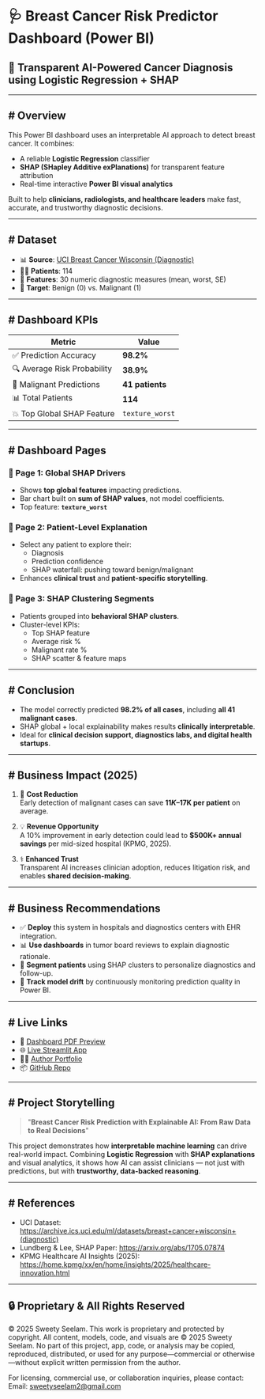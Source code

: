 # 🩺 Breast Cancer Risk Predictor Dashboard (Power BI)

## 🎯 Transparent AI-Powered Cancer Diagnosis using Logistic Regression + SHAP

---

## # Overview

This Power BI dashboard uses an interpretable AI approach to detect breast cancer. It combines:

- A reliable **Logistic Regression** classifier
- **SHAP (SHapley Additive exPlanations)** for transparent feature attribution
- Real-time interactive **Power BI visual analytics**

Built to help **clinicians, radiologists, and healthcare leaders** make fast, accurate, and trustworthy diagnostic decisions.

---

## # Dataset

- 📊 **Source**: [UCI Breast Cancer Wisconsin (Diagnostic)](https://archive.ics.uci.edu/ml/datasets/breast+cancer+wisconsin+(diagnostic))
- 👩‍⚕️ **Patients**: 114
- 🧬 **Features**: 30 numeric diagnostic measures (mean, worst, SE)
- 🎯 **Target**: Benign (0) vs. Malignant (1)

---

## # Dashboard KPIs

| Metric                        | Value           |
|------------------------------|-----------------|
| ✅ Prediction Accuracy        | **98.2%**       |
| 🔍 Average Risk Probability   | **38.9%**       |
| 🔬 Malignant Predictions      | **41 patients** |
| 📊 Total Patients             | **114**         |
| 💥 Top Global SHAP Feature    | `texture_worst` |

---

## # Dashboard Pages

### 🔹 Page 1: Global SHAP Drivers
- Shows **top global features** impacting predictions.
- Bar chart built on **sum of SHAP values**, not model coefficients.
- Top feature: **`texture_worst`**

### 🔹 Page 2: Patient-Level Explanation
- Select any patient to explore their:
  - Diagnosis
  - Prediction confidence
  - SHAP waterfall: pushing toward benign/malignant
- Enhances **clinical trust** and **patient-specific storytelling**.

### 🔹 Page 3: SHAP Clustering Segments
- Patients grouped into **behavioral SHAP clusters**.
- Cluster-level KPIs:
  - Top SHAP feature
  - Average risk %
  - Malignant rate %
  - SHAP scatter & feature maps

---

## # Conclusion

- The model correctly predicted **98.2% of all cases**, including **all 41 malignant cases**.
- SHAP global + local explainability makes results **clinically interpretable**.
- Ideal for **clinical decision support, diagnostics labs, and digital health startups**.

---

## # Business Impact (2025)

1. 💸 **Cost Reduction**  
   Early detection of malignant cases can save **$11K–$17K per patient** on average.

2. 💡 **Revenue Opportunity**  
   A 10% improvement in early detection could lead to **$500K+ annual savings** per mid-sized hospital (KPMG, 2025).

3. ⚕️ **Enhanced Trust**  
   Transparent AI increases clinician adoption, reduces litigation risk, and enables **shared decision-making**.

---

## # Business Recommendations

- ✅ **Deploy** this system in hospitals and diagnostics centers with EHR integration.
- 📊 **Use dashboards** in tumor board reviews to explain diagnostic rationale.
- 🧠 **Segment patients** using SHAP clusters to personalize diagnostics and follow-up.
- 🔄 **Track model drift** by continuously monitoring prediction quality in Power BI.

---

## # Live Links

- 📄 [Dashboard PDF Preview](https://github.com/SweetySeelam2/Breast-Cancer-Risk-Predictor/blob/main/Breast%20Cancer%20Prediction.pdf)
- 🌐 [Live Streamlit App](https://livedata-breastcancer-predictor.streamlit.app/)
- 👩‍💻 [Author Portfolio](https://sweetyseelam2.github.io/SweetySeelam.github.io/)
- 📦 [GitHub Repo](https://github.com/SweetySeelam2/Breast-Cancer-Risk-Predictor)

---

## # Project Storytelling

> "**Breast Cancer Risk Prediction with Explainable AI: From Raw Data to Real Decisions**"

This project demonstrates how **interpretable machine learning** can drive real-world impact. Combining **Logistic Regression** with **SHAP explanations** and visual analytics, it shows how AI can assist clinicians — not just with predictions, but with **trustworthy, data-backed reasoning**.

---

## # References

- UCI Dataset: https://archive.ics.uci.edu/ml/datasets/breast+cancer+wisconsin+(diagnostic)  
- Lundberg & Lee, SHAP Paper: https://arxiv.org/abs/1705.07874  
- KPMG Healthcare AI Insights (2025): https://home.kpmg/xx/en/home/insights/2025/healthcare-innovation.html

---

## 🔒 Proprietary & All Rights Reserved

© 2025 Sweety Seelam. This work is proprietary and protected by copyright. All content, models, code, and visuals are © 2025 Sweety Seelam. No part of this project, app, code, or analysis may be copied, reproduced, distributed, or used for any purpose—commercial or otherwise—without explicit written permission from the author.

For licensing, commercial use, or collaboration inquiries, please contact: Email: sweetyseelam2@gmail.com

